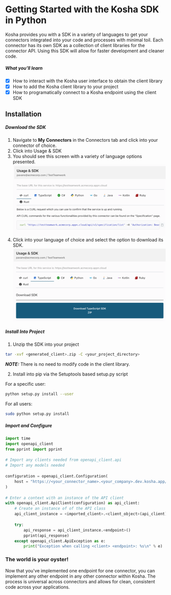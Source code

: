# Getting Started with the Kosha SDK in Python

Kosha provides you with a SDK in a variety of languages to get your connectors integrated into your code and processes with minimal toil. Each connector has its own SDK as a collection of client libraries for the connector API. Using this SDK will allow for faster development and cleaner code.  

##### What you'll learn
- [x] How to interact with the Kosha user interface to obtain the client library
- [x] How to add the Kosha client library to your project
- [x] How to programatically connect to a Kosha endpoint using the client SDK 

## Installation

##### Download the SDK
1. Navigate to **My Connectors** in the Connectors tab and click into your connector of choice.
2. Click into Usage & SDK
3. You should see this screen with a variety of language options presented. 
![image info](../images/usage_sdk.png)
4. Click into your language of choice and select the option to download its SDK.
![image info](../images/download_sdk.png)

##### Install Into Project
1. Unzip the SDK into your project 
```sh
tar -xvf <generated_client>.zip -C <your_project_directory>
```

**_NOTE:_** There is no need to modify code in the client library.

2. Install into pip via the Setuptools based setup.py script

For a specific user:
```sh
python setup.py install --user
```
For all users:
```sh
sudo python setup.py install
```

##### Import and Configure

```python
import time
import openapi_client
from pprint import pprint

# Import any clients needed from openapi_client.api
# Import any models needed 

configuration = openapi_client.Configuration(
    host = "https://<your_connector_name>.<your_company>.dev.kosha.app/<your_endpoint_path>"
)

# Enter a context with an instance of the API client
with openapi_client.ApiClient(configuration) as api_client:
    # Create an instance of of the API class
    api_client_instance = <imported_client>.<client_object>(api_client)
    
    try:
        api_response = api_client_instance.<endpoint>()
        pprint(api_response)
    except openapi_client.ApiException as e:
        print("Exception when calling <client> <endpoint>: %s\n" % e)
```

### The world is your oyster!
Now that you've implemented one endpoint for one connector, you can implement any other endpoint in any other connector within Kosha. The process is universal across connectors and allows for clean, consistent code across your applications.

